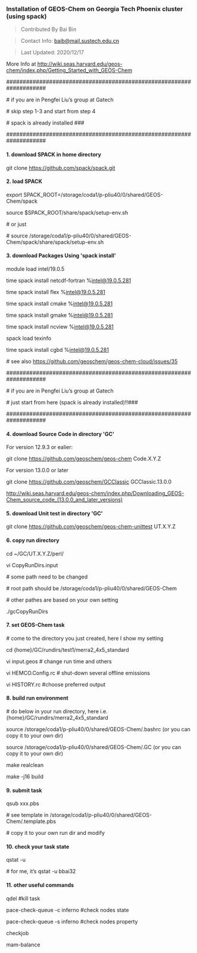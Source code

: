 ### Installation of GEOS-Chem on Georgia Tech Phoenix cluster (using spack)

> Contributed By Bai Bin

> Contact Info: baib@mail.sustech.edu.cn

> Last Updated: 2020/12/17

More Info at http://wiki.seas.harvard.edu/geos-chem/index.php/Getting_Started_with_GEOS-Chem

\####################################################################

\# if you are in Pengfei Liu’s group at Gatech 

\# skip step 1-3 and start from step 4 

\# spack is already installed ###

\####################################################################

#### 1. download SPACK in home directory

git clone https://github.com/spack/spack.git

#### 2. load SPACK

export SPACK_ROOT=/storage/coda1/p-pliu40/0/shared/GEOS-Chem/spack

source $SPACK_ROOT/share/spack/setup-env.sh

\# or just

\# source /storage/coda1/p-pliu40/0/shared/GEOS-Chem/spack/share/spack/setup-env.sh

#### 3. download Packages Using 'spack install'

module load intel/19.0.5

time spack install netcdf-fortran %intel@19.0.5.281

time spack install flex %intel@19.0.5.281

time spack install cmake %intel@19.0.5.281

time spack install gmake %intel@19.0.5.281

time spack install ncview %intel@19.0.5.281

spack load texinfo

time spack install cgbd %intel@19.0.5.281

\# see also https://github.com/geoschem/geos-chem-cloud/issues/35

\####################################################################

\# if you are in Pengfei Liu’s group at Gatech 

\# just start from here (spack is already installed)!!###

\####################################################################

#### 4. download Source Code in directory 'GC'

For version 12.9.3 or ealier:

git clone https://github.com/geoschem/geos-chem Code.X.Y.Z

For version 13.0.0 or later

git clone https://github.com/geoschem/GCClassic GCClassic.13.0.0

http://wiki.seas.harvard.edu/geos-chem/index.php/Downloading_GEOS-Chem_source_code_(13.0.0_and_later_versions)

#### 5. download Unit test in directory 'GC'

git clone https://github.com/geoschem/geos-chem-unittest UT.X.Y.Z

#### 6. copy run directory

cd ~/GC/UT.X.Y.Z/perl/

vi CopyRunDirs.input

\# some path need to be changed

\# root path should be /storage/coda1/p-pliu40/0/shared/GEOS-Chem

\# other pathes are based on your own setting

./gcCopyRunDirs

#### 7. set GEOS-Chem task

\# come to the directory you just created, here I show my setting

cd {home}/GC/rundirs/test1/merra2_4x5_standard

vi input.geos # change run time and others

vi HEMCO.Config.rc # shut-down several offline emissions

vi HISTORY.rc #choose preferred output

#### 8. build run environment

\# do below in your run directory, here i.e. {home}/GC/rundirs/merra2_4x5_standard

source /storage/coda1/p-pliu40/0/shared/GEOS-Chem/.bashrc (or you can copy it to your own dir)

source /storage/coda1/p-pliu40/0/shared/GEOS-Chem/.GC (or you can copy it to your own dir)

make realclean

make -j16 build

#### 9. submit task

qsub xxx.pbs

\# see template in /storage/coda1/p-pliu40/0/shared/GEOS-Chem/.template.pbs

\# copy it to your own run dir and modify

#### 10. check your task state

qstat -u <username>

\# for me, it’s qstat -u bbai32

#### 11. other useful commands

qdel <job id> #kill task

pace-check-queue -c inferno  #check nodes state

pace-check-queue -s inferno  #check nodes property

checkjob <job id>

mam-balance
